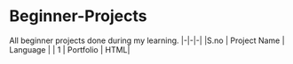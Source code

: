 # Beginner-Projects
All beginner projects done during my learning.
|-|-|-|
|S.no | Project Name | Language  |
| 1 | Portfolio | HTML|
